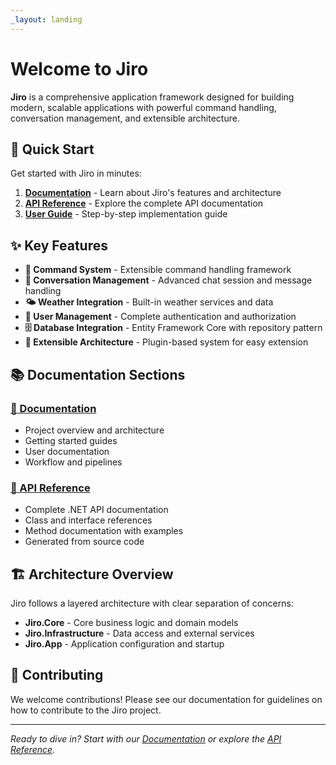 ```yaml
---
_layout: landing
---
```


# Welcome to Jiro

**Jiro** is a comprehensive application framework designed for building modern, scalable applications with powerful command handling, conversation management, and extensible architecture.

## 🚀 Quick Start

Get started with Jiro in minutes:

1. **[Documentation](docs/)** - Learn about Jiro's features and architecture
2. **[API Reference](api/)** - Explore the complete API documentation
3. **[User Guide](docs/user-guide.html)** - Step-by-step implementation guide

## ✨ Key Features

- **🎯 Command System** - Extensible command handling framework
- **💬 Conversation Management** - Advanced chat session and message handling
- **🌤️ Weather Integration** - Built-in weather services and data
- **👤 User Management** - Complete authentication and authorization
- **🗄️ Database Integration** - Entity Framework Core with repository pattern
- **🔌 Extensible Architecture** - Plugin-based system for easy extension

## 📚 Documentation Sections

### [📖 Documentation](docs/)

- Project overview and architecture
- Getting started guides
- User documentation
- Workflow and pipelines

### [🔧 API Reference](api/)

- Complete .NET API documentation
- Class and interface references
- Method documentation with examples
- Generated from source code

## 🏗️ Architecture Overview

Jiro follows a layered architecture with clear separation of concerns:

- **Jiro.Core** - Core business logic and domain models
- **Jiro.Infrastructure** - Data access and external services
- **Jiro.App** - Application configuration and startup

## 🤝 Contributing

We welcome contributions! Please see our documentation for guidelines on how to contribute to the Jiro project.

---

*Ready to dive in? Start with our [Documentation](docs/) or explore the [API Reference](api/).*
